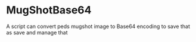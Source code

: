 # MugShotBase64
A script can convert peds mugshot image to Base64 encoding to save that as save and manage that
